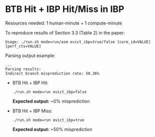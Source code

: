 # BTB Hit + IBP Hit/Miss in IBP

Resources needed: 1 human-minute + 1 compute-minute

To reproduce results of Section 3.3 (Table 2) in the paper:
```
Usage: ./run.sh mode=run/asm evict_ibp=true/false [core_id=VALUE] [perf_cts=VALUE]
```

Parsing output example:
```
...
Parsing results:
Indirect branch misprediction rate: 50.36%
```

* BTB Hit + IBP Hit:
    ```
    ./run.sh mode=run evict_ibp=false
    ```
    **Expected output:** ~0% misprediction


* BTB Hit + IBP Miss:
    ```
    ./run.sh mode=run evict_ibp=true
    ```
    **Expected output:** ~50% misprediction
